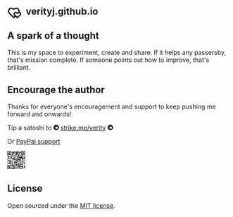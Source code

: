 <h2>
  <img src="/favicon.png" width="32px;" style="float: left; margin-left: 0px; margin-right: 10px; margin-top: 0px; margin-bottom: 0px; padding: 0px; border: 0px;" />
  verityj.github.io
</h2>

## A spark of a thought

This is my space to experiment, create and share. If it helps any passersby, that's mission complete. If someone points out how to improve, that's brilliant.

## Encourage the author

Thanks for everyone's encouragement and support to keep pushing me forward and onwards!

Tip a satoshi to   <img src="/assets/images/strike.png" width="12px;" />  [strike.me/verity](https://strike.me/verity/)  <img src="/assets/images/strike.png" width="12px;" />

Or [PayPal support](https://www.paypal.com/donate/?hosted_button_id=D2SU4GD8PEXCW)

<img src="/assets/images/qr.png" width="40px;" />

## License

Open sourced under the [MIT license](LICENSE.md).
